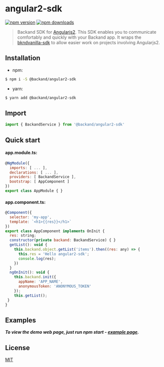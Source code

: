 angular2-sdk
===
[![npm version](https://img.shields.io/npm/v/@backand/angular2-sdk.svg?style=flat-square)](https://www.npmjs.org/package/@backand/angular2-sdk)
[![npm downloads](https://img.shields.io/npm/dt/@backand/angular2-sdk.svg?style=flat-square)](http://npm-stat.com/charts.html?package=@backand/angular2-sdk)

>  Backand SDK for [Angularjs2](https://angular.io/).
This SDK enables you to communicate comfortably and quickly with your Backand app.
It wraps the [bkndvanilla-sdk](https://github.com/backand/bkndvanilla-sdk) to allow easier work on projects involving Angularjs2.


## Installation
- npm:
```bash
$ npm i -S @backand/angular2-sdk
```
- yarn:
```bash
$ yarn add @backand/angular2-sdk
```


## Import
```javascript
import { BackandService } from '@backand/angular2-sdk'
```


## Quick start
#### app.module.ts:
```javascript
@NgModule({
  imports: [ ... ],
  declarations: [ ... ],
  providers: [ BackandService ],
  bootstrap: [ AppComponent ]
})
export class AppModule { }
```
#### app.component.ts:
```javascript
@Component({
  selector: 'my-app',
  template: `<h1>{{res}}</h1>`
})
export class AppComponent implements OnInit {
  res: string;
  constructor(private backand: BackandService) { }
  getList(): void {
    this.backand.object.getList('items').then((res: any) => {
      this.res = 'Hello angular2-sdk';
      console.log(res);
    })
  }
  ngOnInit(): void {
    this.backand.init({
      appName: 'APP_NAME',
      anonymousToken: 'ANONYMOUS_TOKEN'
    });
    this.getList();
 }
}
```


## Examples
***To view the demo web page, just run npm start - [example page](https://github.com/backand/angular2-sdk/blob/master/example/).***


## License

  [MIT](LICENSE)
